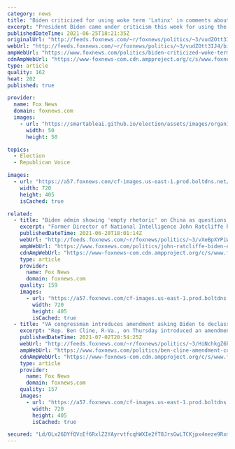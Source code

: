 ```yaml
---
category: news
title: "Biden criticized for using woke term 'Latinx' in comments about 'equity' in COVID-19 vaccinations"
excerpt: "President Biden came under criticism this week for using the woke term \"Latinx\" in his comments about COVID-19 vaccination \"equity.\""
publishedDateTime: 2021-06-25T18:21:35Z
originalUrl: "http://feeds.foxnews.com/~r/foxnews/politics/~3/vudZOtt3IJ4/biden-criticized-woke-term-latinx-covid-vaccinations"
webUrl: "http://feeds.foxnews.com/~r/foxnews/politics/~3/vudZOtt3IJ4/biden-criticized-woke-term-latinx-covid-vaccinations"
ampWebUrl: "https://www.foxnews.com/politics/biden-criticized-woke-term-latinx-covid-vaccinations.amp"
cdnAmpWebUrl: "https://www-foxnews-com.cdn.ampproject.org/c/s/www.foxnews.com/politics/biden-criticized-woke-term-latinx-covid-vaccinations.amp"
type: article
quality: 162
heat: 202
published: true

provider:
  name: Fox News
  domain: foxnews.com
  images:
    - url: "https://smartableai.github.io/election/assets/images/organizations/foxnews.com-50x50.jpg"
      width: 50
      height: 50

topics:
  - Election
  - Republican Voice

images:
  - url: "https://a57.foxnews.com/cf-images.us-east-1.prod.boltdns.net/v1/static/694940094001/00ededda-70ac-4cae-9e26-4cb196bcba51/77ff58f1-c1bf-4389-8e67-cb813936589e/1280x720/match/720/405/image.jpg?ve=1&tl=1"
    width: 720
    height: 405
    isCached: true

related:
  - title: "Biden admin showing 'empty rhetoric' on China as questions remain about origins of COVID-19: Ratcliffe"
    excerpt: "Former Director of National Intelligence John Ratcliffe has blasted the Biden administration for its \"empty rhetoric\" in a new report about China that fails to mention any question of the origins of COVID-19. "
    publishedDateTime: 2021-06-20T18:01:14Z
    webUrl: "http://feeds.foxnews.com/~r/foxnews/politics/~3/vXeBpXYPiWw/john-ratcliffe-biden-empty-rhetoric-china-origins-covid-19"
    ampWebUrl: "https://www.foxnews.com/politics/john-ratcliffe-biden-empty-rhetoric-china-origins-covid-19.amp"
    cdnAmpWebUrl: "https://www-foxnews-com.cdn.ampproject.org/c/s/www.foxnews.com/politics/john-ratcliffe-biden-empty-rhetoric-china-origins-covid-19.amp"
    type: article
    provider:
      name: Fox News
      domain: foxnews.com
    quality: 159
    images:
      - url: "https://a57.foxnews.com/cf-images.us-east-1.prod.boltdns.net/v1/static/694940094001/533f1f76-6646-4fd1-a2af-9f351be3619b/c0c9bed6-aaef-4d75-ad09-b13619bc8eb2/1280x720/match/720/405/image.jpg?ve=1&tl=1"
        width: 720
        height: 405
        isCached: true
  - title: "VA congressman introduces amendment asking Biden to declassify intel linking Wuhan lab to COVID-19 origins"
    excerpt: "Rep. Ben Cline, R-Va., on Thursday introduced an amendment asking President Biden to declassify intelligence linking the Wuhan Institute of Virology to the origins of COVID-19."
    publishedDateTime: 2021-07-02T20:54:25Z
    webUrl: "http://feeds.foxnews.com/~r/foxnews/politics/~3/HiNchkgZ6hU/ben-cline-amendment-covid-origins-lab"
    ampWebUrl: "https://www.foxnews.com/politics/ben-cline-amendment-covid-origins-lab.amp"
    cdnAmpWebUrl: "https://www-foxnews-com.cdn.ampproject.org/c/s/www.foxnews.com/politics/ben-cline-amendment-covid-origins-lab.amp"
    type: article
    provider:
      name: Fox News
      domain: foxnews.com
    quality: 157
    images:
      - url: "https://a57.foxnews.com/cf-images.us-east-1.prod.boltdns.net/v1/static/694940094001/1aebc8e9-dbf3-43e4-8458-7d1189e24774/04d23833-ab06-4e64-89c2-0e46aebf3e97/1280x720/match/720/405/image.jpg?ve=1&tl=1"
        width: 720
        height: 405
        isCached: true

secured: "Ld/OLx26DYfQVcEf6RxlZ2YAyrvtfcqhWXIe2fT8JrsGwLTCKjpx4neze9RxmdJtp2+05kcX80pQSppkb3g4ms/9+BUIFOOH0RP+eKL+RWHCizUFkBxhY+gmyokCdSjOSEiq9S+FxToHZa80PFKOSyV1ZF1ia5rd7Zekq4pqiyXL1aYobTYsIyr0UYQQ35ApiRi/drvKEB/LoSStpyfSwbpYQqAYKE5c5w+W3i3eaeRIBf22Y2b0tHtKy+YARn/NyF9SriegLKFTOqSMPoi+d7MhH2g2fY6KzPjhyT6TjLCqyIPxItOIYG+rbtflp3jCSor52eriwdCuqWo20l3Kyzwx/tox+l/VjKkKUl1Jiqs=;b8kVl4bc1KbmufW8UoYYBA=="
---
```


